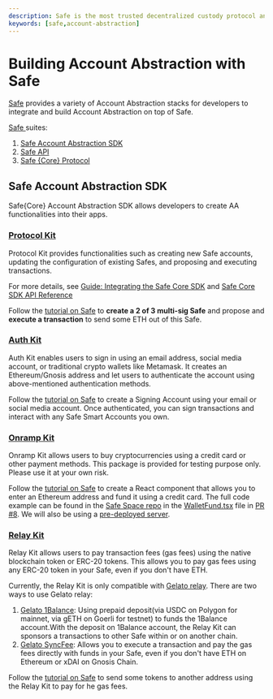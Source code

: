 ```yaml
---
description: Safe is the most trusted decentralized custody protocol and collective asset management platform on Ethereum and the EVM
keywords: [safe,account-abstraction]
---
```



# Building Account Abstraction with Safe
[Safe](https://docs.safe.global/) provides a variety of Account Abstraction stacks for developers to integrate and build Account Abstraction on top of Safe. 

[Safe ](https://docs.safe.global/learn/safe-core) suites:
1. [Safe Account Abstraction SDK](https://docs.safe.global/learn/safe-core/safe-core-account-abstraction-sdk)
2. [Safe API](https://docs.safe.global/learn/safe-core/safe-core-api)
3. [Safe \{Core\} Protocol](https://docs.safe.global/learn/safe-core/safe-core-protocol)

## Safe Account Abstraction SDK
<!-- ![](../../../static/img/developers/Safe/safe-AA-SDK.png) -->

Safe\{Core\} Account Abstraction SDK allows developers to create AA functionalities into their apps.

### [Protocol Kit](https://docs.safe.global/learn/safe-core/safe-core-account-abstraction-sdk/protocol-kit)
Protocol Kit provides functionalities such as creating new Safe accounts, updating the configuration of existing Safes, and proposing and executing transactions.

For more details, see [Guide: Integrating the Safe Core SDK](https://github.com/safe-global/safe-core-sdk/blob/main/guides/integrating-the-safe-core-sdk.md) and [Safe Core SDK API Reference](https://github.com/safe-global/safe-core-sdk/tree/main/packages/protocol-kit#sdk-api)

Follow the [tutorial on Safe](https://docs.safe.global/learn/safe-core/safe-core-account-abstraction-sdk/protocol-kit#quickstart) to **create a 2 of 3 multi-sig Safe** and propose and **execute a transaction** to send some ETH out of this Safe.

### [Auth Kit](https://docs.safe.global/learn/safe-core/safe-core-account-abstraction-sdk/auth-kit)
Auth Kit enables users to sign in using an email address, social media account, or traditional crypto wallets like Metamask. It creates an Ethereum/Gnosis address and let users to authenticate the account using above-mentioned authentication methods.

Follow the [tutorial on Safe](https://docs.safe.global/learn/safe-core/safe-core-account-abstraction-sdk/auth-kit#quickstart) to create a Signing Account using your email or social media account. Once authenticated, you can sign transactions and interact with any Safe Smart Accounts you own.

### [Onramp Kit](https://docs.safe.global/learn/safe-core/safe-core-account-abstraction-sdk/onramp-kit)
Onramp Kit allows users to buy cryptocurrencies using a credit card or other payment methods.
This package is provided for testing purpose only. Please use it at your own risk.

Follow the [tutorial on Safe](https://docs.safe.global/learn/safe-core/safe-core-account-abstraction-sdk/onramp-kit#quickstart) to create a React component that allows you to enter an Ethereum address and fund it using a credit card. The full code example can be found in the [Safe Space repo](https://github.com/5afe/safe-space) in the [WalletFund.tsx](https://github.com/5afe/safe-space/blob/onramp-kit-integration/src/scenes/Wallet/WalletFund.tsx) file in [PR #8](https://github.com/5afe/safe-space/pull/8). We will also be using a [pre-deployed server](https://github.com/5afe/aa-stripe-service).

### [Relay Kit](https://docs.safe.global/learn/safe-core/safe-core-account-abstraction-sdk/relay-kit)
Relay Kit allows users to pay transaction fees (gas fees) using the native blockchain token or ERC-20 tokens. This allows you to pay gas fees using any ERC-20 token in your Safe, even if you don't have ETH.

Currently, the Relay Kit is only compatible with [Gelato relay](https://docs.gelato.network/developer-services/relay). There are two ways to use Gelato relay:
1. [Gelato 1Balance](https://docs.gelato.network/developer-services/relay/payment-and-fees/1balance-and-relay): Using prepaid deposit(via USDC on Polygon for mainnet, via gETH on Goerli for testnet) to funds the 1Balance account.With the deposit on 1Balance account, the Relay Kit can sponsors a transactions to other Safe within or on another chain. 
2. [Gelato SyncFee](https://docs.gelato.network/developer-services/relay/non-erc-2771/callwithsyncfee): Allows you to execute a transaction and pay the gas fees directly with funds in your Safe, even if you don't have ETH on Ethereum or xDAI on Gnosis Chain.


Follow the [tutorial on Safe](https://docs.safe.global/learn/safe-core/safe-core-account-abstraction-sdk/relay-kit#quickstart) to send some tokens to another address using the Relay Kit to pay for he gas fees. 
